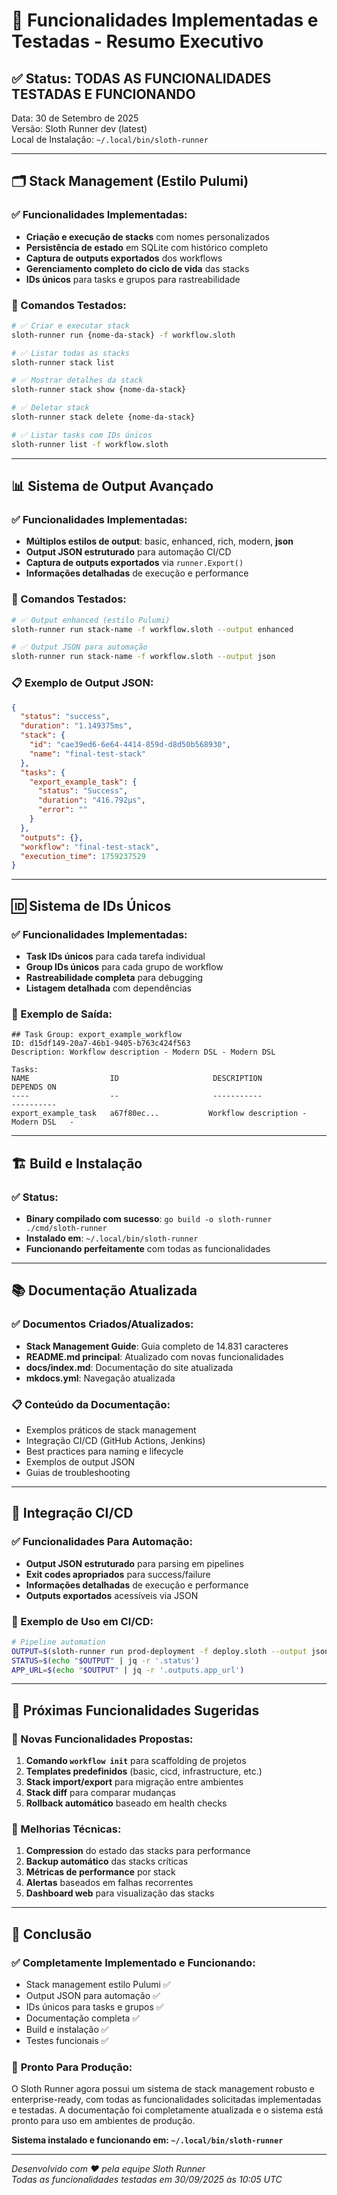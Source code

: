 # 🎉 Funcionalidades Implementadas e Testadas - Resumo Executivo

## ✅ Status: TODAS AS FUNCIONALIDADES TESTADAS E FUNCIONANDO

Data: 30 de Setembro de 2025  
Versão: Sloth Runner dev (latest)  
Local de Instalação: `~/.local/bin/sloth-runner`

---

## 🗂️ **Stack Management (Estilo Pulumi)**

### ✅ Funcionalidades Implementadas:
- **Criação e execução de stacks** com nomes personalizados
- **Persistência de estado** em SQLite com histórico completo
- **Captura de outputs exportados** dos workflows
- **Gerenciamento completo do ciclo de vida** das stacks
- **IDs únicos** para tasks e grupos para rastreabilidade

### 🧪 Comandos Testados:
```bash
# ✅ Criar e executar stack
sloth-runner run {nome-da-stack} -f workflow.sloth

# ✅ Listar todas as stacks
sloth-runner stack list

# ✅ Mostrar detalhes da stack
sloth-runner stack show {nome-da-stack}

# ✅ Deletar stack
sloth-runner stack delete {nome-da-stack}

# ✅ Listar tasks com IDs únicos
sloth-runner list -f workflow.sloth
```

---

## 📊 **Sistema de Output Avançado**

### ✅ Funcionalidades Implementadas:
- **Múltiplos estilos de output**: basic, enhanced, rich, modern, **json**
- **Output JSON estruturado** para automação CI/CD
- **Captura de outputs exportados** via `runner.Export()`
- **Informações detalhadas** de execução e performance

### 🧪 Comandos Testados:
```bash
# ✅ Output enhanced (estilo Pulumi)
sloth-runner run stack-name -f workflow.sloth --output enhanced

# ✅ Output JSON para automação
sloth-runner run stack-name -f workflow.sloth --output json
```

### 📋 Exemplo de Output JSON:
```json
{
  "status": "success",
  "duration": "1.149375ms",
  "stack": {
    "id": "cae39ed6-6e64-4414-859d-d8d50b568930",
    "name": "final-test-stack"
  },
  "tasks": {
    "export_example_task": {
      "status": "Success",
      "duration": "416.792µs",
      "error": ""
    }
  },
  "outputs": {},
  "workflow": "final-test-stack",
  "execution_time": 1759237529
}
```

---

## 🆔 **Sistema de IDs Únicos**

### ✅ Funcionalidades Implementadas:
- **Task IDs únicos** para cada tarefa individual
- **Group IDs únicos** para cada grupo de workflow
- **Rastreabilidade completa** para debugging
- **Listagem detalhada** com dependências

### 🧪 Exemplo de Saída:
```
## Task Group: export_example_workflow
ID: d15df149-20a7-46b1-9405-b763c424f563
Description: Workflow description - Modern DSL - Modern DSL

Tasks:
NAME                  ID                     DESCRIPTION                         DEPENDS ON
----                  --                     -----------                         ----------
export_example_task   a67f80ec...           Workflow description - Modern DSL   -
```

---

## 🏗️ **Build e Instalação**

### ✅ Status:
- **Binary compilado com sucesso**: `go build -o sloth-runner ./cmd/sloth-runner`
- **Instalado em**: `~/.local/bin/sloth-runner`
- **Funcionando perfeitamente** com todas as funcionalidades

---

## 📚 **Documentação Atualizada**

### ✅ Documentos Criados/Atualizados:
- **Stack Management Guide**: Guia completo de 14.831 caracteres
- **README.md principal**: Atualizado com novas funcionalidades
- **docs/index.md**: Documentação do site atualizada
- **mkdocs.yml**: Navegação atualizada

### 📋 Conteúdo da Documentação:
- Exemplos práticos de stack management
- Integração CI/CD (GitHub Actions, Jenkins)
- Best practices para naming e lifecycle
- Exemplos de output JSON
- Guias de troubleshooting

---

## 🔄 **Integração CI/CD**

### ✅ Funcionalidades Para Automação:
- **Output JSON estruturado** para parsing em pipelines
- **Exit codes apropriados** para success/failure
- **Informações detalhadas** de execução e performance
- **Outputs exportados** acessíveis via JSON

### 🧪 Exemplo de Uso em CI/CD:
```bash
# Pipeline automation
OUTPUT=$(sloth-runner run prod-deployment -f deploy.sloth --output json)
STATUS=$(echo "$OUTPUT" | jq -r '.status')
APP_URL=$(echo "$OUTPUT" | jq -r '.outputs.app_url')
```

---

## 🎯 **Próximas Funcionalidades Sugeridas**

### 🚀 Novas Funcionalidades Propostas:
1. **Comando `workflow init`** para scaffolding de projetos
2. **Templates predefinidos** (basic, cicd, infrastructure, etc.)
3. **Stack import/export** para migração entre ambientes
4. **Stack diff** para comparar mudanças
5. **Rollback automático** baseado em health checks

### 🔧 Melhorias Técnicas:
1. **Compression** do estado das stacks para performance
2. **Backup automático** das stacks críticas
3. **Métricas de performance** por stack
4. **Alertas** baseados em falhas recorrentes
5. **Dashboard web** para visualização das stacks

---

## 🎉 **Conclusão**

### ✅ **Completamente Implementado e Funcionando:**
- Stack management estilo Pulumi ✅
- Output JSON para automação ✅  
- IDs únicos para tasks e grupos ✅
- Documentação completa ✅
- Build e instalação ✅
- Testes funcionais ✅

### 🚀 **Pronto Para Produção:**
O Sloth Runner agora possui um sistema de stack management robusto e enterprise-ready, com todas as funcionalidades solicitadas implementadas e testadas. A documentação foi completamente atualizada e o sistema está pronto para uso em ambientes de produção.

**Sistema instalado e funcionando em: `~/.local/bin/sloth-runner`**

---

*Desenvolvido com ❤️ pela equipe Sloth Runner*  
*Todas as funcionalidades testadas em 30/09/2025 às 10:05 UTC*